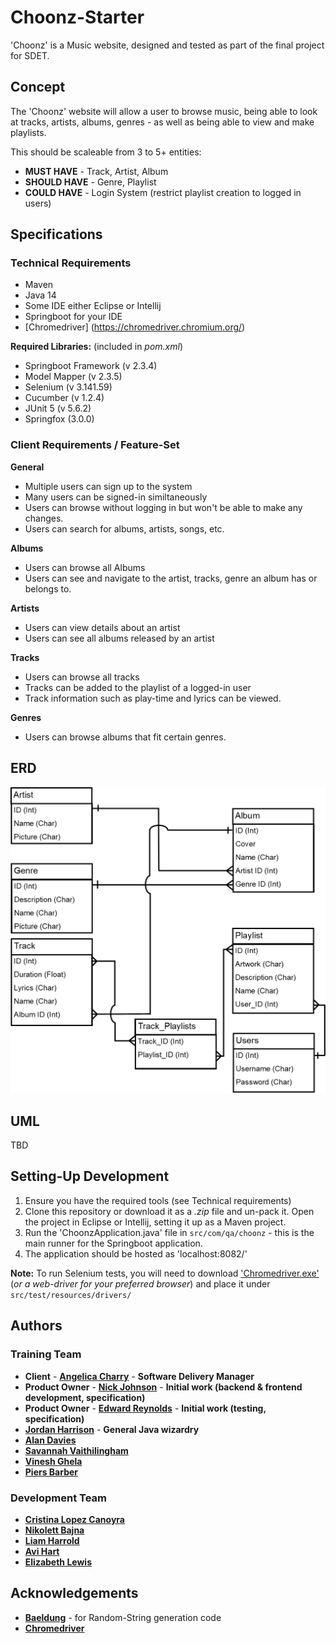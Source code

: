 # Choonz-Starter

'Choonz' is a Music website, designed and tested as part of the final project for SDET.

## Concept

The 'Choonz' website will allow a user to browse music, being able to look at tracks, artists, albums, genres - as well as being able to view and make playlists.

This should be scaleable from 3 to 5+ entities:

- **MUST HAVE** - Track, Artist, Album
- **SHOULD HAVE** - Genre, Playlist
- **COULD HAVE** - Login System (restrict playlist creation to logged in users)

## Specifications
### Technical Requirements
- Maven
- Java 14
- Some IDE either Eclipse or Intellij
- Springboot for your IDE
- [Chromedriver] (https://chromedriver.chromium.org/)

**Required Libraries:** (included in *pom.xml*)
- Springboot Framework (v 2.3.4)
- Model Mapper (v 2.3.5)
- Selenium (v 3.141.59)
- Cucumber (v 1.2.4)
- JUnit 5 (v 5.6.2)
- Springfox (3.0.0)

### Client Requirements / Feature-Set
**General**
- Multiple users can sign up to the system
- Many users can be signed-in similtaneously
- Users can browse without logging in but won't be able to make any changes.
- Users can search for albums, artists, songs, etc.  
  
**Albums**
- Users can browse all Albums
- Users can see and navigate to the artist, tracks, genre an album has or belongs to.

**Artists**
- Users can view details about an artist
- Users can see all albums released by an artist

**Tracks**
- Users can browse all tracks
- Tracks can be added to the playlist of a logged-in user
- Track information such as play-time and lyrics can be viewed.

**Genres**
- Users can browse albums that fit certain genres.

## ERD

![Entity Relationship Diagram](documentation/ERD.png)

## UML

TBD

## Setting-Up Development
1. Ensure you have the required tools (see Technical requirements)
2. Clone this repository or download it as a *.zip* file and un-pack it. Open the project in Eclipse or Intellij, setting it up as a Maven project.
3. Run the 'ChoonzApplication.java' file in `src/com/qa/choonz` - this is the main runner for the Springboot application.
4. The application should be hosted as 'localhost:8082/'
  
**Note:** To run Selenium tests, you will need to download ['Chromedriver.exe'](https://chromedriver.chromium.org/downloads) (*or a web-driver for your preferred browser*) and place it under `src/test/resources/drivers/`  

## Authors

### Training Team

- **Client** - [**Angelica Charry**](https://github.com/acharry) - **Software Delivery Manager**
- **Product Owner** - [**Nick Johnson**](https://github.com/nickrstewarttds) - **Initial work (backend & frontend development, specification)**
- **Product Owner** - [**Edward Reynolds**](https://github.com/Edrz-96) - **Initial work (testing, specification)**
- [**Jordan Harrison**](https://github.com/JHarry444) - **General Java wizardry**
- [**Alan Davies**](https://github.com/MorickClive)
- [**Savannah Vaithilingham**](https://github.com/savannahvaith)
- [**Vinesh Ghela**](https://github.com/vineshghela)
- [**Piers Barber**](https://github.com/PCMBarber)

### Development Team

- [**Cristina Lopez Canoyra**](https://github.com/clc15735)
- [**Nikolett Bajna**](https://github.com/nikolettbajna)
- [**Liam Harrold**](https://github.com/LHarroldQA)
- [**Avi Hart**](https://github.com/AviNissimHart)
- [**Elizabeth Lewis**](https://github.com/elewisQA)

## Acknowledgements
- [**Baeldung**](https://www.baeldung.com/java-random-string) - for Random-String generation code
- [**Chromedriver**](https://chromedriver.chromium.org/)

